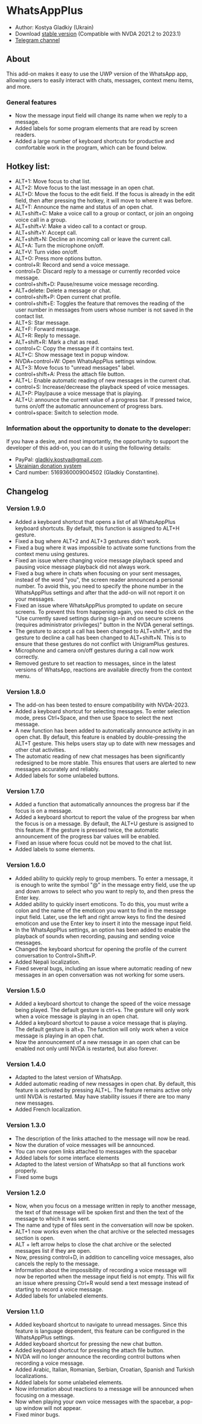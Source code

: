 # WhatsAppPlus #

* Author: Kostya Gladkiy (Ukrain)
* Download [stable version][1] (Compatible with NVDA 2021.2 to 2023.1)
* [Telegram channel][2]

## About ##

This add-on makes it easy to use the UWP version of the WhatsApp app, allowing users to easily interact with chats, messages, context menu items, and more.

### General features ###

* Now the message input field will change its name when we reply to a message.
* Added labels for some program elements that are read by screen readers.
* Added a large number of keyboard shortcuts for productive and comfortable work in the program, which can be found below.

## Hotkey list: ##

* ALT+1: Move focus to chat list.
* ALT+2: Move focus to the last message in an open chat.
* ALT+D: Move the focus to the edit field. If the focus is already in the edit field, then after pressing the hotkey, it will move to where it was before.
* ALT+T: Announce the name and status of an open chat.
* ALT+shift+C: Make a voice call to a group or contact, or join an ongoing voice call in a group.
* ALT+shift+V: Make a video call to a contact or group.
* ALT+shift+Y: Accept call.
* ALT+shift+N: Decline an incoming call or leave the current call.
* ALT+A: Turn the microphone on/off.
* ALT+V: Turn video on/off.
* ALT+O: Press more options button.
* control+R: Record and send a voice message.
* control+D: Discard reply to a message or currently recorded voice message.
* control+shift+D: Pause/resume voice message recording.
* ALT+delete: Delete a message or chat.
* control+shift+P: Open current chat profile.
* control+shift+E: Toggles the feature that removes the reading of the user number in messages from users whose number is not saved in the contact list.
* ALT+S: Star message.
* ALT+F: Forward message.
* ALT+R: Reply to message.
* ALT+shift+R: Mark a chat as read.
* control+C: Copy the message if it contains text.
* ALT+C: Show message text in popup window.
* NVDA+control+W: Open WhatsAppPlus settings window.
* ALT+3: Move focus to "unread messages" label.
* control+shift+A: Press the attach file button.
* ALT+L: Enable automatic reading of new messages in the current chat.
* control+S: Increase/decrease the playback speed of voice messages.
* ALT+P: Play/pause a voice message that is playing.
* ALT+U: announce the current value of a progress bar. If pressed twice, turns on/off the automatic announcement of progress bars.
* control+space: Switch to selection mode.

### Information about the opportunity to donate to the developer: ###

If you have a desire, and most importantly, the opportunity to support the developer of this add-on, you can do it using the following details:

* PayPal: gladkiy.kostya@gmail.com.
* [Ukrainian donation system][3]
* Card number: 5169360009004502 (Gladkiy Constantine).

## Changelog ##

### Version 1.9.0 ###

* Added a keyboard shortcut that opens a list of all WhatsAppPlus keyboard shortcuts. By default, this function is assigned to ALT+H gesture.
* Fixed a bug where ALT+2 and ALT+3 gestures didn't work.
* Fixed a bug where it was impossible to activate some functions from the context menu using gestures.
* Fixed an issue where changing voice message playback speed and pausing voice message playback did not always work.
* Fixed a bug where in chats when focusing on your sent messages, instead of the word "you", the screen reader announced a personal number. To avoid this, you need to specify the phone number in the WhatsAppPlus settings and after that the add-on will not report it on your messages.
* Fixed an issue where WhatsAppPlus prompted to update on secure screens. To prevent this from happening again, you need to click on the "Use currently saved settings during sign-in and on secure screens (requires administrator privileges)" button in the NVDA general settings.
* The gesture to accept a call has been changed to ALT+shift+Y, and the gesture to decline a call has been changed to ALT+shift+N. This is to ensure that these gestures do not conflict with UnigramPlus gestures.
* Microphone and camera on/off gestures during a call now work correctly.
* Removed gesture to set reaction to messages, since in the latest versions of WhatsApp, reactions are available directly from the context menu.

### Version 1.8.0 ###

* The add-on has been tested to ensure compatibility with NVDA-2023.
* Added a keyboard shortcut for selecting messages. To enter selection mode, press Ctrl+Space, and then use Space to select the next message.
* A new function has been added to automatically announce activity in an open chat. By default, this feature is enabled by double-pressing the ALT+T gesture. This helps users stay up to date with new messages and other chat activities.
* The automatic reading of new chat messages has been significantly redesigned to be more stable. This ensures that users are alerted to new messages accurately and reliably.
* Added labels for some unlabeled buttons.

### Version 1.7.0 ###

* Added a function that automatically announces the progress bar if the focus is on a message.
* Added a keyboard shortcut to report the value of the progress bar when the focus is on a message. By default, the ALT+U gesture is assigned to this feature. If the gesture is pressed twice, the automatic announcement of the progress bar values will be enabled.
* Fixed an issue where focus could not be moved to the chat list.
* Added labels to some elements.

### Version 1.6.0 ###

* Added ability to quickly reply to group members. To enter a message, it is enough to write the symbol "@" in the message entry field, use the up and down arrows to select who you want to reply to, and then press the Enter key.
* Added ability to quickly insert emoticons. To do this, you must write a colon and the name of the emoticon you want to find in the message input field. Later, use the left and right arrow keys to find the desired emoticon and use the Enter key to insert it into the message input field.
* In the WhatsAppPlus settings, an option has been added to enable the playback of sounds when recording, pausing and sending voice messages.
* Changed the keyboard shortcut for opening the profile of the current conversation to Control+Shift+P.
* Added Nepali localization.
* Fixed several bugs, including an issue where automatic reading of new messages in an open conversation was not working for some users.

### Version 1.5.0 ###

* Added a keyboard shortcut to change the speed of the voice message being played. The default gesture is ctrl+s. The gesture will only work when a voice message is playing in an open chat.
* Added a keyboard shortcut to pause a voice message that is playing. The default gesture is alt+p. The function will only work when a voice message is playing in an open chat.
* Now the announcement of a new message in an open chat can be enabled not only until NVDA is restarted, but also forever.

### Version 1.4.0 ###

* Adapted to the latest version of WhatsApp.
* Added automatic reading of new messages in open chat. By default, this feature is activated by pressing ALT+L. The feature remains active only until NVDA is restarted. May have stability issues if there are too many new messages.
* Added French localization.

### Version 1.3.0 ###

* The description of the links attached to the message will now be read.
* Now the duration of voice messages will be announced.
* You can now open links attached to messages with the spacebar
* Added labels for some interface elements
* Adapted to the latest version of WhatsApp so that all functions work properly.
* Fixed some bugs

### Version 1.2.0 ###

* Now, when you focus on a message written in reply to another message, the text of that message will be spoken first and then the text of the message to which it was sent.
* The name and type of files sent in the conversation will now be spoken.
* ALT+1 now works even when the chat archive or the selected messages section is open.
* ALT + left arrow helps to close the chat archive or the selected messages list if they are open.
* Now, pressing control+D, in addition to cancelling voice messages, also cancels the reply to the message.
* Information about the impossibility of recording a voice message will now be reported when the message input field is not empty. This will fix an issue where pressing Ctrl+R would send a text message instead of starting to record a voice message.
* Added labels for unlabeled elements.

### Version 1.1.0 ###

* Added keyboard shortcut to navigate to unread messages. Since this feature is language dependent, this feature can be configured in the WhatsAppPlus settings.
* Added keyboard shortcut for pressing the new chat button.
* Added keyboard shortcut for pressing the attach file button.
* NVDA will no longer announce the recording control buttons when recording a voice message.
* Added Arabic, Italian, Romanian, Serbian, Croatian, Spanish and Turkish localizations.
* Added labels for some unlabeled elements.
* Now information about reactions to a message will be announced when focusing on a message.
* Now when playing your own voice messages with the spacebar, a pop-up window will not appear.
* Fixed minor bugs.

[1]: https://www.nvaccess.org/addonStore/legacy?file=whatsAppPlus

[2]: https://t.me/unigramPlus

[3]: https://unigramplus.diaka.ua/donate
